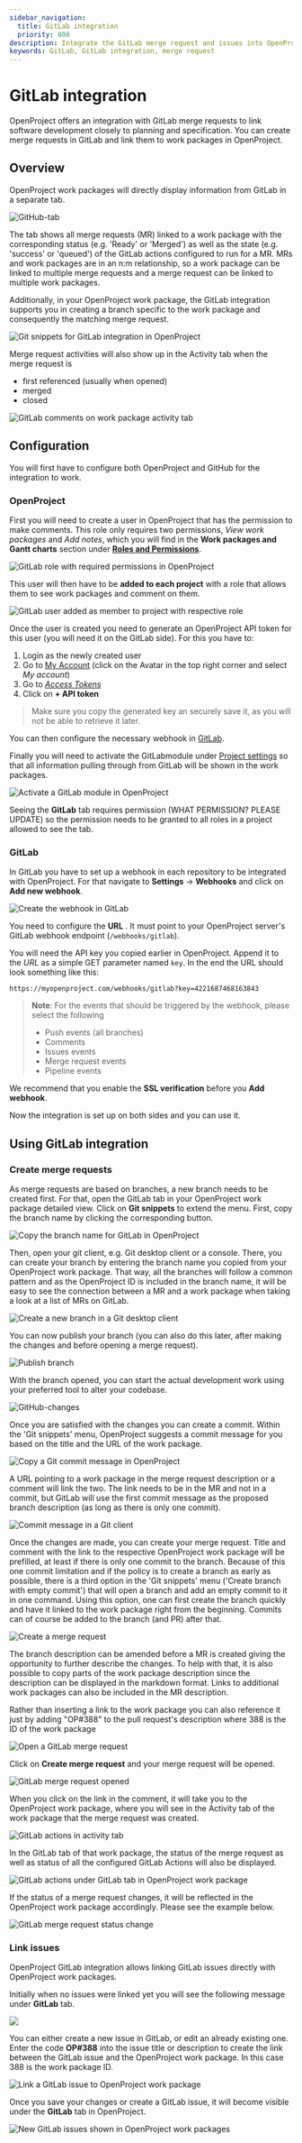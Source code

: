```yaml
---
sidebar_navigation:
  title: GitLab integration
  priority: 800
description: Integrate the GitLab merge request and issues into OpenProject.
keywords: GitLab, GitLab integration, merge request
---
```

# GitLab integration

OpenProject offers an integration with GitLab merge requests to link software development closely to planning and specification. You can create merge requests in GitLab and link them to work packages in OpenProject.

## Overview

OpenProject work packages will directly display information from GitLab in a separate tab.

![GitHub-tab](Gitlab-tab.png)

The tab shows all merge requests (MR) linked to a work package with the corresponding status (e.g. 'Ready' or 'Merged') as well as the state (e.g. 'success' or 'queued') of the GitLab actions configured to run for a MR. MRs and work packages are in an n:m relationship, so a work package can be linked to multiple merge requests and a merge request can be linked to multiple work packages.

Additionally, in your OpenProject work package, the GitLab integration supports you in creating a branch specific to the work package and consequently the matching merge request.

![Git snippets for GitLab integration in OpenProject](openproject-system-guide-gitlab-integration-git-snippets.png)

Merge request activities will also show up in the Activity tab when the merge request is

* first referenced (usually when opened)
* merged
* closed

![GitLab comments on work package activity tab](openproject-system-guide-gitlab-integration-activity-tab.png)

## Configuration
You will first have to configure both OpenProject and GitHub for the integration to work.

### OpenProject
First you will need to create a user in OpenProject that has the permission to make comments. This role only requires two permissions, *View work packages* and *Add notes*, which you will find in the **Work packages and Gantt charts** section under  [**Roles and Permissions**](../../users-permissions/roles-permissions/).

![GitLab role with required permissions in OpenProject](openproject-system-guide-gitlab-integration-role.png)

This user will then  have to be **added to each project** with a role that allows them to see work packages and comment on them. 

![GitLab user added as member to project with respective role](openproject-system-guide-gitlab-integration-project-member.png)

Once the user is created you need to generate an OpenProject API token for this user (you will need it on the GitLab side). For this you have to:

1. Login as the newly created user
2. Go to [My Account](../../../getting-started/my-account/) (click on the Avatar in the top right corner and select *My account*)
3. Go to [*Access Tokens*](../../../getting-started/my-account/#access-tokens)
4. Click on **+ API token**

> Make sure you copy the generated key an securely save it, as you will not be able to retrieve it later. 

You can then configure the necessary webhook in [GitLab](#gitlab).

Finally you will need to activate the GitLabmodule under [Project settings](../../../user-guide/projects/project-settings/modules/) so that all information pulling through from GitLab will be shown in the work packages.

![Activate a GitLab module in OpenProject](openproject-system-guide-gitlab-integration-project-modules.png)

Seeing the **GitLab** tab requires permission (WHAT PERMISSION? PLEASE UPDATE) so the permission needs to be granted to all roles in a project allowed to see the tab. 

### GitLab

In GitLab you have to set up a webhook in each repository to be integrated with OpenProject. For that navigate to **Settings** -> **Webhooks** and click on **Add new webhook**.

![Create the webhook in GitLab](openproject-system-guide-gitlab-integration-gitlab-webhook.png)

You need to configure the **URL** . It must point to your OpenProject server's GitLab webhook endpoint (`/webhooks/gitlab`).

You will need the API key you copied earlier in OpenProject. Append it to the *URL* as a simple GET parameter named `key`. In the end the URL should look something like this:

```
https://myopenproject.com/webhooks/gitlab?key=4221687468163843
```

> **Note**: For the events that should be triggered by the webhook, please select the following
>
> - Push events (all branches)
> - Comments
> - Issues events
> - Merge request events
> - Pipeline events

We recommend that you enable the **SSL verification** before you **Add webhook**.

Now the integration is set up on both sides and you can use it.

## Using GitLab integration
### Create merge requests
As merge requests are based on branches, a new branch needs to be created first. For that, open the GitLab tab in your OpenProject work package detailed view. Click on **Git snippets** to extend the menu. First, copy the branch name by clicking the corresponding button.

![Copy the branch name for GitLab in OpenProject](openproject-system-guide-gitlab-integration-branch-name.png)

Then, open your git client, e.g. Git desktop client or a console. There, you can create your branch by entering the branch name you copied from your OpenProject work package. That way, all the branches will follow a common pattern and as the OpenProject ID is included in the branch name, it will be easy to see the connection between a MR and a work package when taking a look at a list of MRs on GitLab.

![Create a new branch in a Git desktop client](openproject-system-guide-gitlab-integration-create-branch.png)

You can now publish your branch (you can also do this later, after making the changes and before opening a merge request).

![Publish branch](openproject-system-guide-gitlab-integration-publish-branch.png)

With the branch opened, you can start the actual development work using your preferred tool to alter your codebase.

![GitHub-changes](GitHub-changes.png)

Once you are satisfied with the changes you can create a commit. Within the 'Git snippets' menu, OpenProject suggests a commit message for you based on the title and the URL of the work package.

![Copy a Git commit message in OpenProject](openproject-system-guide-gitlab-integration-git-snippets-commit-message.png)

A URL pointing to a work package in the merge request description or a comment will link the two. The link needs to be in the MR and not in a commit, but GitLab will use the first commit message as the proposed branch description (as long as there is only one commit).

![Commit message in a Git client](openproject-system-guide-gitlab-integration-commit-message-in-client.png)

Once the changes are made, you can create your merge request. Title and comment with the link to the respective OpenProject work package will be prefilled, at least if there is only one commit to the branch. Because of this one commit limitation and if the policy is to create a branch as early as possible, there is a third option in the 'Git snippets' menu ('Create branch with empty commit') that will open a branch and add an empty commit to it in one command. Using this option, one can first create the branch quickly and have it linked to the work package right from the beginning. Commits can of course be added to the branch (and PR) after that.

![Create a merge request](openproject-system-guide-gitlab-integration-create-mr.png)

The branch description can be amended before a MR is created giving the opportunity to further describe the changes. To help with that, it is also possible to copy parts of the work package description since the description can be displayed in the markdown format. Links to additional work packages can also be included in the MR description.

Rather than inserting a link to the work package you can also reference it just by adding "OP#388" to the pull request's description where 388 is the ID of the work package

![Open a GitLab merge request](openproject-system-guide-gitlab-integration-create-mr-detail.png)

Click on **Create merge request** and your merge request will be opened.

![GitLab merge request opened](openproject-system-guide-gitlab-integration-mr-opened.png)

When you click on the link in the comment, it will take you to the OpenProject work package, where you will see in the Activity tab of the work package that the merge request was created.

![GitLab actions in activity tab](openproject-system-guide-gitlab-integration-push-activity.png)

In the GitLab tab of that work package, the status of the merge request as well as status of all the configured GitLab Actions will also be displayed.

![GitLab actions under GitLab tab in OpenProject work package](openproject-system-guide-gitlab-integration-gitlab-actions.png)

If the status of a merge request changes, it will be reflected in the OpenProject work package accordingly. Please see the example below.

![GitLab merge request status change](openproject-system-guide-gitlab-integration-mr-status.png)

### Link issues

OpenProject GitLab integration allows linking GitLab issues directly with OpenProject work packages. 

Initially when no issues were linked yet you will see the following message under **GitLab** tab. 

![](openproject-system-guide-gitlab-integration-no-issues.png)

You can either create a new issue in GitLab, or edit an already existing one. Enter the code **OP#388** into the issue title or description to create the link between the GitLab issue and the OpenProject work package. In this case 388 is the work package ID. 

![Link a GitLab issue to OpenProject work package](openproject-system-guide-gitlab-integration-gitlab-issue.png)

Once you save your changes or create a GitLab issue, it will become visible under the **GitLab** tab in OpenProject. 

![New GitLab issues shown in OpenProject work packages](openproject-system-guide-gitlab-integration-new-issues.png)
